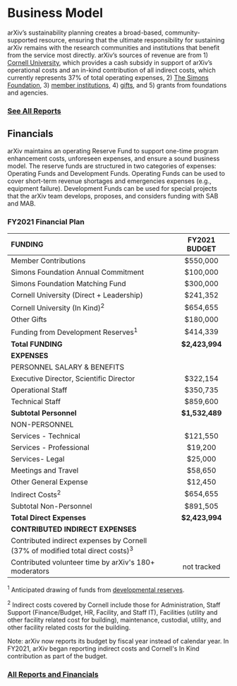 # Business Model

arXiv’s sustainability planning creates a broad-based, community-supported resource, ensuring that the ultimate responsibility for sustaining arXiv remains with the research communities and institutions that benefit from the service most directly. arXiv’s sources of revenue are from 1) [Cornell University](https://www.cornell.edu/), which provides a cash subsidy in support of arXiv’s operational costs and an in-kind contribution of all indirect costs, which currently represents 37% of total operating expenses, 2) [The Simons Foundation](https://www.simonsfoundation.org/), 3) [member institutions](membership), 4) [gifts](give), and 5) grants from foundations and agencies.

### [See All Reports](/about/reports)

## Financials
arXiv maintains an operating Reserve Fund to support one-time program enhancement costs, unforeseen expenses, and ensure a sound business model. The reserve funds are structured in two categories of expenses: Operating Funds and Development Funds. Operating Funds can be used to cover short-term revenue shortages and emergencies expenses (e.g., equipment failure). Development Funds can be used for special projects that the arXiv team develops, proposes, and considers funding with SAB and MAB.

### FY2021 Financial Plan

| **FUNDING**        |    | **FY2021 BUDGET**        |
| :------------- | :---------- |:-------------:|
| Member Contributions      |  | $550,000 |
| Simons Foundation Annual Commitment      |  | $100,000      |  
| Simons Foundation Matching Fund |  | $300,000      |    
| Cornell University (Direct + Leadership) |  | $241,352  |
| Cornell University (In Kind)<sup>2</sup> |  | $654,655
| Other Gifts |  | $180,000  |  
| Funding from Development Reserves<sup>1</sup> |  | $414,339   |  
|  **Total FUNDING** |  | **$2,423,994**   |   
|  **EXPENSES**  |   |   |  |
|  PERSONNEL  SALARY & BENEFITS  |   |  |
| Executive Director, Scientific Director  | | $322,154   |   
| Operational Staff | | $350,735   |  
| Technical Staff  | | $859,600  |  
| **Subtotal Personnel** |  | **$1,532,489**   |    
| NON-PERSONNEL  |   |    |    
| Services - Technical | | $121,550   |    
| Services - Professional |  | $19,200 |  
| Services- Legal |  | $25,000 |  
| Meetings and Travel |  | $58,650 |  
| Other General Expense  |   | $12,450 |
| Indirect Costs<sup>2</sup> | | $654,655 |
| Subtotal Non-Personnel |   | $891,505 |  
| **Total Direct Expenses** |  | **$2,423,994** |  
| **CONTRIBUTED INDIRECT EXPENSES** |  |  |  
|Contributed indirect expenses by Cornell (37% of modified total direct costs)<sup>3</sup> |   | |
|Contributed volunteer time by arXiv's 180+ moderators | | not tracked |


<sup>1</sup> Anticipated drawing of funds from [developmental reserves](/about/reports/arXiv_Reserve_Funds_Policy.pdf).

<sup>2</sup> Indirect costs covered by Cornell include those for Administration, Staff Support (Finance/Budget, HR, Facility, and Staff IT), Facilities (utility and other facility related cost for building), maintenance, custodial, utility, and other facility related costs for the building.

Note: arXiv now reports its budget by fiscal year instead of calendar year. In FY2021, arXiv began reporting indirect costs and Cornell's In Kind contribution as part of the budget.

### [All Reports and Financials](/about/reports)
